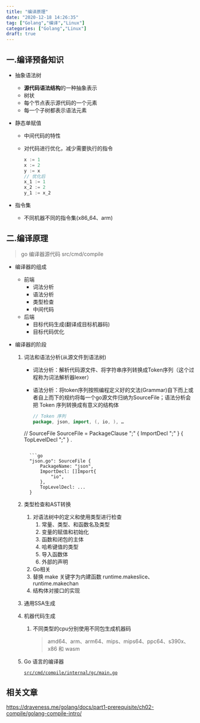```yaml
---
title: "编译原理"
date: "2020-12-18 14:26:35"
tag: ["Golang","编译","Linux"]
categories: ["Golang","Linux"]
draft: true
---
```




## 一.编译预备知识

- 抽象语法树

  - **源代码语法结构**的一种抽象表示
  - 树状
  - 每个节点表示源代码的一个元素
  - 每一个子树都表示语法元素

- 静态单赋值

  - 中间代码的特性

  - 对代码进行优化，减少需要执行的指令

    ```go
    x := 1
    x := 2
    y := x
    // 优化后
    x_1 := 1
    x_2 := 2
    y_1 := x_2
    ```

- 指令集

  - 不同机器不同的指令集(x86_64、arm)



## 二.编译原理
> go 编译器源代码 src/cmd/compile

- 编译器的组成

  - 前端
    - 词法分析
    - 语法分析
    - 类型检查
    - 中间代码
  - 后端
    - 目标代码生成(翻译成目标机器码)
    - 目标代码优化

- 编译器的阶段
  1. 词法和语法分析(从源文件到语法树)

     - 词法分析：解析代码源文件、将字符串序列转换成Token序列（这个过程称为词法解析器lexer）

     - 语法分析：将token序列按照编程定义好的文法(Grammar)自下而上或者自上而下的规约将每一个go源文件归纳为SourceFile；语法分析会把 Token 序列转换成有意义的结构体

       ```go
       // Token 序列
       package, json, import, (, io, ), …
     // SourceFile
       SourceFile = PackageClause ";" { ImportDecl ";" } { TopLevelDecl ";" } .
     ```
       
       ```go
       "json.go": SourceFile {
           PackageName: "json",
           ImportDecl: []Import{
               "io",
           },
           TopLevelDecl: ...
       }
       ```

     

  2. 类型检查和AST转换

     1. 对语法树中的定义和使用类型进行检查
        1. 常量、类型、和函数名及类型
        2. 变量的赋值和初始化
        3. 函数和闭包的主体
        4. 哈希键值的类型
        5. 导入函数体
        6. 外部的声明
     2.  Go相关
        1. 替换 make 关键字为内建函数 runtime.makeslice、runtime.makechan
        2. 结构体对接口的实现

  3. 通用SSA生成

  4. 机器代码生成

     1. 不同类型的cpu分别使用不同包生成机器码

        >  amd64、arm、arm64、mips、mips64、ppc64、s390x、x86 和 wasm

  5. Go 语言的编译器

     [`src/cmd/compile/internal/gc/main.go`](https://github.com/golang/go/blob/master/src/cmd/compile/internal/gc/main.go)



## 相关文章

https://draveness.me/golang/docs/part1-prerequisite/ch02-compile/golang-compile-intro/

